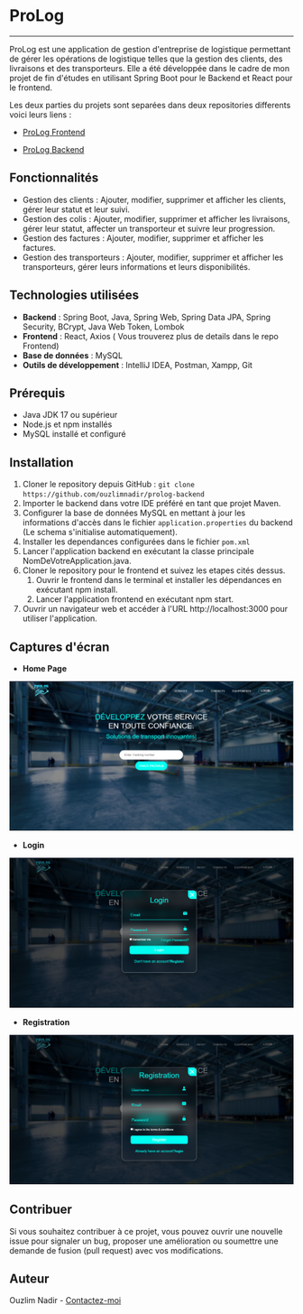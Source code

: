 # ProLog
___
ProLog est une application de gestion d'entreprise de logistique permettant de 
gérer les opérations de logistique telles que la gestion des clients, 
des livraisons et des transporteurs. Elle a été développée dans 
le cadre de mon projet de fin d'études en utilisant Spring Boot pour le Backend 
et React pour le frontend.

Les deux parties du projets sont separées dans deux repositories differents voici leurs liens :

* [ProLog Frontend]()

* [ProLog Backend](https://github.com/ouzlimnadir/prolog-backend)

## Fonctionnalités

- Gestion des clients : Ajouter, modifier, supprimer et afficher les clients, gérer leur statut 
et leur suivi.
- Gestion des colis : Ajouter, modifier, supprimer et afficher les livraisons, gérer leur 
statut, affecter un transporteur et suivre leur progression.
- Gestion des factures : Ajouter, modifier, supprimer et afficher les factures.
- Gestion des transporteurs : Ajouter, modifier, supprimer et afficher les transporteurs, 
gérer leurs informations et leurs disponibilités.

## Technologies utilisées

- **Backend** : Spring Boot, Java, Spring Web, Spring Data JPA, Spring Security, BCrypt, Java Web Token, Lombok
- **Frontend** : React, Axios ( Vous trouverez plus de details dans le repo Frontend)
- **Base de données** : MySQL
- **Outils de développement** : IntelliJ IDEA, Postman, Xampp, Git

## Prérequis

- Java JDK 17 ou supérieur
- Node.js et npm installés
- MySQL installé et configuré

## Installation

1. Cloner le repository depuis GitHub : `git clone https://github.com/ouzlimnadir/prolog-backend`
2. Importer le backend dans votre IDE préféré en tant que projet Maven.
3. Configurer la base de données MySQL en mettant à jour les informations d'accès dans le fichier `application.properties` du backend (Le schema s'initialise automatiquement).
4. Installer les dependances configurées dans le fichier `pom.xml`
5. Lancer l'application backend en exécutant la classe principale NomDeVotreApplication.java.
6. Cloner le repository pour le frontend et suivez les etapes cités dessus.
   1. Ouvrir le frontend dans le terminal et installer les dépendances en exécutant npm install.
   2. Lancer l'application frontend en exécutant npm start.
7. Ouvrir un navigateur web et accéder à l'URL http://localhost:3000 pour utiliser l'application.

## Captures d'écran
- **Home Page**

![Home Page](src/main/resources/forReadMe/homepage.png)


- **Login**

![Login](src/main/resources/forReadMe/loginpage.png)


- **Registration**

![Registration](src/main/resources/forReadMe/registrationpage.png)

## Contribuer

Si vous souhaitez contribuer à ce projet, vous pouvez ouvrir une nouvelle issue pour signaler un bug, proposer une amélioration ou soumettre une demande de fusion (pull request) avec vos modifications.

## Auteur

Ouzlim Nadir - [Contactez-moi](mailto:ouzlimnadir@gmail.com)